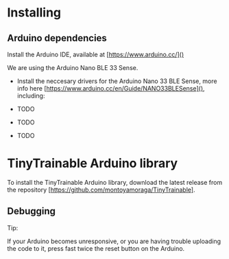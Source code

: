 # Installing

## Arduino dependencies

Install the Arduino IDE, available at [https://www.arduino.cc/]()

We are using the Arduino Nano BLE 33 Sense.

* Install the neccesary drivers for the Arduino Nano 33 BLE Sense, more info here [https://www.arduino.cc/en/Guide/NANO33BLESense](), including:

* TODO
* TODO
* TODO

# TinyTrainable Arduino library

To install the TinyTrainable Arduino library, download the latest release from the repository [https://github.com/montoyamoraga/TinyTrainable].

## Debugging

Tip:

If your Arduino becomes unresponsive, or you are having trouble uploading the code to it, press fast twice the reset button on the Arduino.
